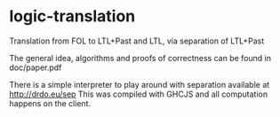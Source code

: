 # logic-translation
Translation from FOL to LTL+Past and LTL, via separation of LTL+Past

The general idea, algorithms and proofs of correctness can be found in doc/paper.pdf

There is a simple interpreter to play around with separation available at http://drdo.eu/sep
This was compiled with GHCJS and all computation happens on the client.
